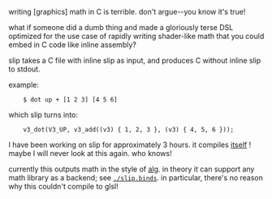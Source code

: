 writing [graphics] math in C is terrible. don't argue--you know it's true!

what if someone did a dumb thing and made a gloriously terse DSL
optimized for the use case of rapidly writing shader-like math
that you could embed in C code like inline assembly?

slip takes a C file with inline slip as input,
and produces C without inline slip to stdout.

example:
```
	$ dot up + [1 2 3] [4 5 6]
```

which slip turns into:
```
	v3_dot(V3_UP, v3_add((v3) { 1, 2, 3 }, (v3) { 4, 5, 6 }));
```

I have been working on slip for approximately 3 hours.
it compiles [itself](https://github.com/acgaudette/slip/blob/master/main.c#L16) !
maybe I will never look at this again. who knows!

currently this outputs math in the style of [alg](https://github.com/acgaudette/alg).
in theory it can support any math library as a backend; see [`./slip.binds`](slip.binds).
in particular, there's no reason why this couldn't compile to glsl!
